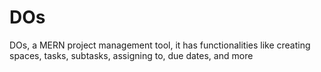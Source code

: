 # DOs
DOs, a MERN project management tool, it has functionalities like creating spaces, tasks, subtasks, assigning to, due dates, and more
